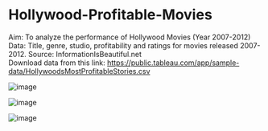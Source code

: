 # Hollywood-Profitable-Movies
Aim: To analyze the performance of Hollywood Movies (Year 2007-2012)   
Data: Title, genre, studio, profitability and ratings for movies released 2007-2012. 
Source: InformationIsBeautiful.net  
Download data from this link:  https://public.tableau.com/app/sample-data/HollywoodsMostProfitableStories.csv

![image](https://github.com/sapnakhandelwal/Hollywood-Profitable-Movies/assets/147053399/70ff84b8-82d1-47f3-b245-45e2264ce288)


![image](https://github.com/sapnakhandelwal/Hollywood-Profitable-Movies/assets/147053399/97c83eb0-e085-41e5-9037-2b610457855d)


![image](https://github.com/sapnakhandelwal/Hollywood-Profitable-Movies/assets/147053399/1c68c8f4-7a75-4557-8e42-97d02b125947)



